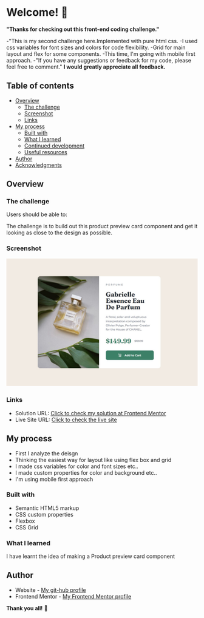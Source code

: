 # Welcome! 👋

**"Thanks for checking out this front-end coding challenge."**

-"This is my second challenge here.Implemented with pure html css.
-I used css variables for font sizes and colors for code flexibility.
-Grid for main layout and flex for some components.
-This time, I'm going with mobile first approach.
-"If you have any suggestions or feedback for my code, please feel free to comment."
**I would greatly appreciate all feedback.**

## Table of contents

- [Overview](#overview)
  - [The challenge](#the-challenge)
  - [Screenshot](#screenshot)
  - [Links](#links)
- [My process](#my-process)
  - [Built with](#built-with)
  - [What I learned](#what-i-learned)
  - [Continued development](#continued-development)
  - [Useful resources](#useful-resources)
- [Author](#author)
- [Acknowledgments](#acknowledgments)

## Overview

### The challenge

Users should be able to:

The challenge is to build out this product preview card component and get it looking as close to the design as possible.

### Screenshot

![](./live-site-screenshot.jpg)

### Links

- Solution URL: [Click to check my solution at Frontend Mentor]()
- Live Site URL: [Click to check the live site]()

## My process

- First I analyze the deisgn
- Thinking the easiest way for layout like using flex box and grid
- I made css variables for color and font sizes etc..
- I made custom properties for color and background etc..
- I'm using mobile first approach

### Built with

- Semantic HTML5 markup
- CSS custom properties
- Flexbox
- CSS Grid

### What I learned

I have learnt the idea of making a Product preview card component

## Author

- Website - [My git-hub profile](https://github.com/CGM-ThanHtike)
- Frontend Mentor - [My Frontend Mentor profile](https://www.frontendmentor.io/profile/CGM-ThanHtike)

**Thank you all!** 🚀
